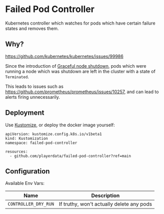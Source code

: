 # Failed Pod Controller

Kubernetes controller which watches for pods which have certain failure states
and removes them.

## Why?

https://github.com/kubernetes/kubernetes/issues/99986

Since the introduction of [Graceful node shutdown](https://kubernetes.io/docs/concepts/architecture/nodes/#graceful-node-shutdown),
pods which were running a node which was shutdown are left in the cluster with
a state of `Terminated`.

This leads to issues such as https://github.com/prometheus/prometheus/issues/10257,
and can lead to alerts firing unnecessarily.

## Deployment

Use [Kustomize](https://kustomize.io/), or deploy the docker image yourself:

```
apiVersion: kustomize.config.k8s.io/v1beta1
kind: Kustomization
namespace: failed-pod-controller

resources:
  - github.com/playerdata/failed-pod-controller?ref=main
```

## Configuration

Available Env Vars:

| Name                 | Description                               |
| -------------------- | ----------------------------------------- |
| `CONTROLLER_DRY_RUN` | If truthy, won't actually delete any pods |
